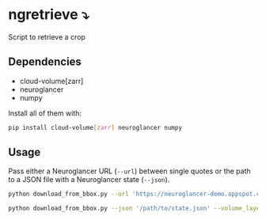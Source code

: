 # ngretrieve ⤵️
Script to retrieve a crop

## Dependencies

- cloud-volume[zarr]
- neuroglancer
- numpy

Install all of them with:

```bash
pip install cloud-volume[zarr] neuroglancer numpy
```

## Usage

Pass either a Neuroglancer URL (`--url`) between single quotes or the path to a JSON file with a Neuroglancer state (`--json`).

```bash
python download_from_bbox.py --url 'https://neuroglancer-demo.appspot.com/#!...' --volume_layer_name "layer1" --bbox_layer_name "layer2" [--output_dir '/path/to/output/'] [--margin 50] [--log]
```

```bash
python download_from_bbox.py --json '/path/to/state.json' --volume_layer_name "layer1" --bbox_layer_name "layer2" [--output_dir '/path/to/output/'] [--margin 50] [--log]
```

